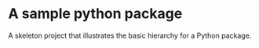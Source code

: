 # A sample python package

A skeleton project that illustrates the basic hierarchy for a Python package.